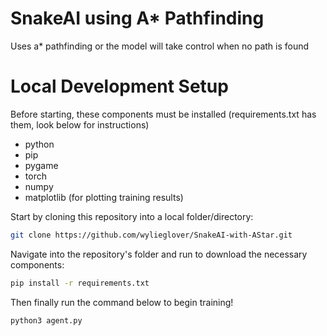 # SnakeAI using A* Pathfinding
Uses a* pathfinding or the model will take control when no path is found

# Local Development Setup
Before starting, these components must be installed (requirements.txt has them, look below for instructions)
- python
- pip
- pygame
- torch
- numpy
- matplotlib (for plotting training results)

Start by cloning this repository into a local folder/directory:
```sh
git clone https://github.com/wylieglover/SnakeAI-with-AStar.git
```

Navigate into the repository's folder and run to download the necessary components:
```sh
pip install -r requirements.txt
```

Then finally run the command below to begin training!
```sh
python3 agent.py
```
